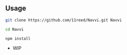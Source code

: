 ## Usage
```bash
git clone https://github.com/11reed/Navvi.git Navvi

cd Navvi

npm install
```

* WIP

